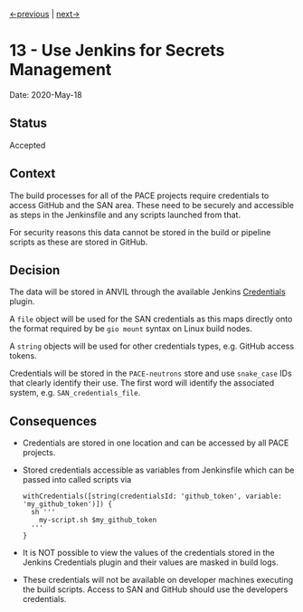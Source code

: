 [<-previous](./0012-use-network-storage-for-large-datafiles.md) | [next->](./0014-use-jenkins-for-network-path-storage.md)

# 13 - Use Jenkins for Secrets Management

Date: 2020-May-18

## Status

Accepted

## Context

The build processes for all of the PACE projects require credentials to access GitHub and the SAN area. These need to be securely and accessible as steps in the Jenkinsfile and any scripts launched from that.

For security reasons this data cannot be stored in the build or pipeline scripts as these are stored in GitHub.

## Decision

The data will be stored in ANVIL through the available Jenkins [Credentials](https://plugins.jenkins.io/credentials/) plugin.

A `file` object will be used for the SAN credentials as this maps directly onto the format required by be `gio mount` syntax on Linux build nodes.

A `string` objects will be used for other credentials types, e.g. GitHub access tokens.

Credentials will be stored in the `PACE-neutrons`  store and use `snake_case` IDs that clearly identify their use. The first word will identify the associated system, e.g. `SAN_credentials_file`.



## Consequences

- Credentials are stored in one location and can be accessed by all PACE projects.

- Stored credentials accessible as variables from Jenkinsfile which can be passed into called scripts via 

  ```
  withCredentials([string(credentialsId: 'github_token', variable: 'my_github_token')]) {
    sh '''
      my-script.sh $my_github_token
    '''
  }
  ```

- It is NOT possible to view the values of the credentials stored in the Jenkins Credentials plugin and their values are masked in build logs.

- These credentials will not be available on developer machines executing the build scripts. Access to SAN and GitHub should use the developers credentials.

